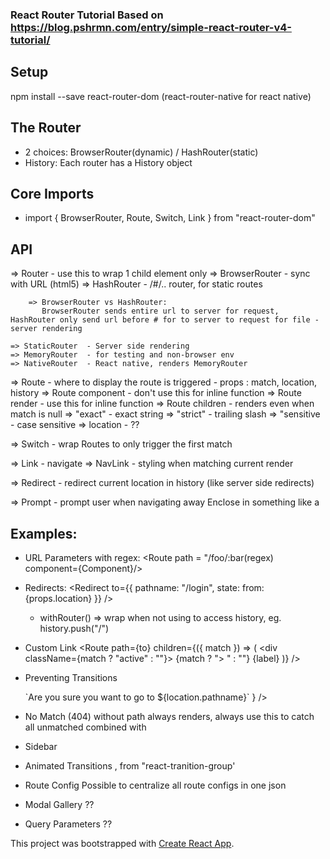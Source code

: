 ### React Router Tutorial Based on https://blog.pshrmn.com/entry/simple-react-router-v4-tutorial/

## Setup

npm install --save react-router-dom
(react-router-native for react native)

## The Router

- 2 choices: BrowserRouter(dynamic) / HashRouter(static)
- History: Each router has a History object

## Core Imports

- import { BrowserRouter, Route, Switch, Link } from "react-router-dom"

## API

=>  Router   - use this to wrap 1 child element only
    => BrowserRouter - sync with URL (html5)
    => HashRouter    - /#/.. router, for static routes

        => BrowserRouter vs HashRouter:
           BrowserRouter sends entire url to server for request, HashRouter only send url before # for to server to request for file - server rendering

    => StaticRouter  - Server side rendering
    => MemoryRouter  - for testing and non-browser env
    => NativeRouter  - React native, renders MemoryRouter

=>  Route    - where to display the route is triggered
    - props : match, location, history
    => Route component - don't use this for inline function
    => Route render    - use this for inline function
    => Route children  - renders even when match is null
    => "exact"      - exact string
    => "strict"     - trailing slash
    => "sensitive   - case sensitive
    => location     - ??

=>  Switch   - wrap Routes to only trigger the first match

=>  Link     - navigate
    => NavLink  - styling when matching current render

=>  Redirect - redirect current location in history
    (like server side redirects)

=>  Prompt   - prompt user when navigating away
    <Prompt message="" when=True />
    Enclose in something like a <Form>

## Examples:

-   URL Parameters with regex: 
    <Route path = "/foo/:bar(regex) component={Component}/>

-   Redirects:
    <Redirect to={{ pathname: "/login",
                    state: from:{props.location}
                 }}
    />
    -   withRouter() => wrap when not using <Route /> to       access history, eg. history.push("/")

-   Custom Link
    <Route path={to} children={({ match }) => (
        <div className={match ? "active" : ""}>
          {match ? "> " : ""}
          <Link to={to}>{label}</Link>
        </div> )}
    />

-   Preventing Transitions
    <Form>
        <Prompt when={isBlocking} message={location =>
                    `Are you sure you want to go to ${location.pathname}`  }
        />
    </Form>

-   No Match (404)
    <Route> without path always renders, always use this to catch all unmatched combined with <Switch>

-   Sidebar
    <div style={{ display: "flex" }}>
        <div style={{width:"40%"}} />
        <div />
    </div>

-   Animated Transitions
    <TransitionGroup>, <CSSTransition> from "react-tranition-group'
    <TransitionGroup>
        <CSSTransition
                  key={location.key}
                  classNames="fade"
                  timeout={300}
        />
    </TransitionGroup>

-   Route Config
    Possible to centralize all route configs in one json

-   Modal Gallery ??

-   Query Parameters ??


This project was bootstrapped with [Create React App](https://github.com/facebook/create-react-app).